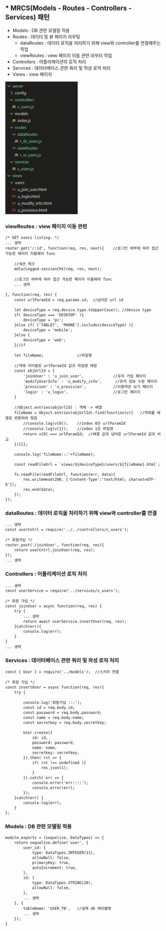 ## * MRCS(Models - Routes - Controllers - Services) 패턴
- Models :  DB 관련 모델링 적용  
- Routes : 데이터 및 뷰 페이지 라우팅 
    - dataRoutes : 데이터 로직을 처리하기 위해 view와 controller를 연결해주는 작업
    - viewRoutes : view 페이지 이동 관련 라우터 작업
- Controllers : 어플리케이션의 로직 처리
- Services : 데이터베이스 관련 쿼리 및 작성 로직 처리
- Views : view 페이지

​![img1](./img/1.png)  
  
  
### viewRoutes : view 페이지 이동 관련
```
/* GET users listing. */
... 생략
router.get('/:id', function(req, res, next){    //로그인 여부에 따라 접근 가능한 페이지 미들웨어 func

    //세션 체크
    mdlwrLogged.sessionChk(req, res, next);

    //로그인 여부에 따라 접근 가능한 페이지 미들웨어 func
    ... 생략

}, function(req, res) {
    const urlParamId = req.params.id;  //넘어온 url id

    let deviceType = req.device.type.toUpperCase(); //device type
    if( deviceType === 'DESKTOP' ){
        deviceType = 'pc';
    }else if( ['TABLET', 'PHONE'].includes(deviceType) ){
        deviceType = 'mobile';
    }else {
        deviceType = 'web';
    }//if
    
    let fileName;               //파일명

    //객체 리터럴로 urlParamId 값과 파일명 매핑
    const objUrlId = {
        'joinUser' : 'u_join_user',             //유저 가입 페이지
        'modifyUserInfo' : 'u_modify_info',      //유저 정보 수정 페이지
        'provision' : 'u_provision',            //이용약관 보기 페이지
        'login' : 'u_login',                    //로그인 페이지
    }

    //Object.entries(objUrlId) : 객체 -> 배열
    fileName = Object.entries(objUrlId).find(function(v){   //객체를 배열로 변환하여 찾음
        //console.log(v[0]);    //index 0은 urlParamId
        //console.log(v[1]);    //index 1은 파일명
        return v[0] === urlParamId;  //배열 값과 넘어온 urlParamId 값과 비교
    })[1];

    console.log('fileName:::'+fileName);

    const readFileUrl = `views/${deviceType}/users/${fileName}.html`;
    
    fs.readFile(readFileUrl, function(err, data){
        res.writeHead(200, {'Content-Type':'text/html; charset=UTF-8'});
        res.end(data);
    });
});

```
  
  
### dataRoutes : 데이터 로직을 처리하기 위해 view와 controller를 연결  
```
... 생략
const userCntrl = require('../../controllers/c_users');

/* 회원가입 */
router.post('/joinUser', function(req, res){
    return userCntrl.joinUser(req, res);
});
... 생략
```
  

### Controllers : 어플리케이션 로직 처리
```
... 생략
const userService = require('../services/s_users');

/* 회원 가입 */
const joinUser = async function(req, res) {
    try {
        ... 생략        
        return await userService.insertUser(req, res);
    }catch(err){
        console.log(err);
    }
}
... 생략
```
  
  
### Services : 데이터베이스 관련 쿼리 및 작성 로직 처리
```
const { User } = require('../models');  //스키마 연결

/* 회원 가입 */
const insertUser = async function(req, res){
    try {

        console.log('회원가입 :::');
        const id = req.body.id;
        const password = req.body.password;
        const name = req.body.name;
        const secretkey = req.body.secretkey;

        User.create({
            id: id,
            password: password,
            name: name,
            secretkey: secretkey,
        }).then( rst => {
            if( rst !== undefined ){
                res.json(1);
            }
        }).catch( err => {
            console.error('err::::');
            console.error(err);
        });
    }catch(err) {
        console.log(err);
    }
};
```
  

### Models :  DB 관련 모델링 적용  
```
module.exports = (sequelize, DataTypes) => {
    return sequelize.define('user', {
        user_id: {
            type: DataTypes.INTEGER(11),
            allowNull: false,
            primaryKey: true,
            autoIncrement: true,
        },
        id: {
            type: DataTypes.STRING(20),
            allowNull: false,
        },
        ... 생략
    }, {
        tableName: 'USER_TB',   //실제 db 테이블명
        ... 생략
    });
}
```
